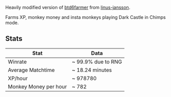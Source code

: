 Heavily modified version of [btd6farmer](https://github.com/linus-jansson/btd6farmer) from [linus-jansson](https://github.com/linus-jansson).

Farms XP, monkey money and insta monkeys playing Dark Castle in Chimps mode.

## Stats
|Stat|Data|
|--|--|
|Winrate|~ 99.9% due to RNG|
|Average Matchtime|~ 18.24 minutes|
|XP/hour|~ 978780|
|Monkey Money per hour| ~ 782|